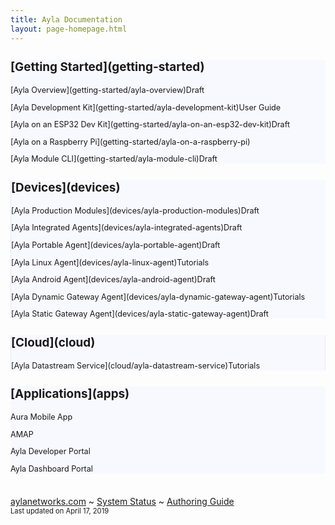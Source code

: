 ```yaml
---
title: Ayla Documentation
layout: page-homepage.html
---
```


<div class="row" style="margin-top:18px;">
  <div class="col-md-3" style="background:ghostwhite;">
    <div style="font-size: 90%;">
      <h2 style="margin-bottom: 18px">[Getting Started](getting-started)</h2>
      <p>[Ayla Overview](getting-started/ayla-overview)<span class="draft">Draft</span></p>
      <p>[Ayla Development Kit](getting-started/ayla-development-kit)<span class="tutorials">User Guide</span></p>
      <p>[Ayla on an ESP32 Dev Kit](getting-started/ayla-on-an-esp32-dev-kit)<span class="draft">Draft</span></p>
      <p>[Ayla on a Raspberry Pi](getting-started/ayla-on-a-raspberry-pi)</p>
      <p>[Ayla Module CLI](getting-started/ayla-module-cli)<span class="draft">Draft</span></p>
    </div>
  </div>
  <div class="col-md-3" style="background:ghostwhite; border-left:1px solid #e6e6ff;">
    <div style="font-size: 90%;">
      <h2 style="margin-bottom: 18px">[Devices](devices)</h2>
      <p>[Ayla Production Modules](devices/ayla-production-modules)<span class="draft">Draft</span></p>
      <p>[Ayla Integrated Agents](devices/ayla-integrated-agents)<span class="draft">Draft</span></p>
      <p>[Ayla Portable Agent](devices/ayla-portable-agent)<span class="draft">Draft</span></p>
      <p>[Ayla Linux Agent](devices/ayla-linux-agent)<span class="tutorials">Tutorials</span></p>
      <p>[Ayla Android Agent](devices/ayla-android-agent)<span class="draft">Draft</span></p>
      <p>[Ayla Dynamic Gateway Agent](devices/ayla-dynamic-gateway-agent)<span class="tutorials">Tutorials</span></p>
      <p>[Ayla Static Gateway Agent](devices/ayla-static-gateway-agent)<span class="draft">Draft</span></p>
    </div>
  </div>
  <div class="col-md-3" style="background:ghostwhite;border-left:1px solid #e6e6ff;border-right:1px solid #e6e6ff;">
    <div style="font-size: 90%;">
      <h2 style="margin-bottom: 18px">[Cloud](cloud)</h2>
      <p>[Ayla Datastream Service](cloud/ayla-datastream-service)<span class="tutorials">Tutorials</span></p>
    </div>
  </div>
  <div class="col-md-3" style="background:ghostwhite;">
    <div style="font-size: 90%;">
      <h2 style="margin-bottom: 18px">[Applications](apps)</h2>
      <p>Aura Mobile App</p>
      <p>AMAP</p>
      <p>Ayla Developer Portal</p>
      <p>Ayla Dashboard Portal</p>
    </div>
  </div>
</div>

<div class="row footer" style="margin-top:36px;">
<div class="col-12 text-center">
<span><a href="https://www.aylanetworks.com" target="_blank">aylanetworks.com</a></span>
<span>~</span>
<span><a href="system-status">System Status</a></span>
<span>~</span>
<!--
<span><a href="release-notes">Release Notes</a></span>
<span>~</span>
-->
<span><a href="authoring-guide">Authoring Guide</a></span>
</div>
<div class="col-12 text-center">
<span style="font-size:80%;">Last updated on April 17, 2019</span>
</div>
</div>
